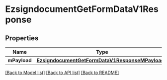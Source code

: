 # EzsigndocumentGetFormDataV1Response

## Properties
Name | Type | Description | Notes
------------ | ------------- | ------------- | -------------
**mPayload** | [**EzsigndocumentGetFormDataV1ResponseMPayload***](EzsigndocumentGetFormDataV1ResponseMPayload.md) |  | 

[[Back to Model list]](../README.md#documentation-for-models) [[Back to API list]](../README.md#documentation-for-api-endpoints) [[Back to README]](../README.md)


